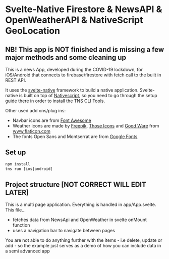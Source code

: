 # Svelte-Native Firestore & NewsAPI & OpenWeatherAPI & NativeScript GeoLocation

## NB! This app is NOT finished and is missing a few major methods and some cleaning up

This is a news App, developed during the COVID-19 lockdown, for iOS/Android that connects to firebase/firestore with fetch call to the built in REST API.

It uses the <a href='https://svelte-native.technology/docs'>svelte-native</a> framework to build a native application. Svelte-native is built on top of <a href="https://nativescript.ord">Nativescript</a>, so you need to go through the setup guide there in order to install the TNS CLI Tools.

Other used add ons/plug ins: 
- Navbar icons are from <a href='https://fontawesome.com/docs'>Font Awesome</a>
- Weather icons are made by <a href="https://www.flaticon.com/authors/freepik" title="Freepik">Freepik</a>, <a href="https://www.flaticon.com/authors/those-icons" title="Those Icons">Those Icons</a> and <a href="https://www.flaticon.com/authors/good-ware" title="Good Ware">Good Ware</a> from <a href="https://www.flaticon.com/" title="Flaticon">www.flaticon.com</a>
- The fonts Open Sans and Montserrat are from <a href='https://fonts.google.com'>Google Fonts</a>


## Set up
```html
npm install 
tns run [ios|android]
```

## Project structure [NOT CORRECT WILL EDIT LATER]
This is a multi page application.
Everything is handled in app/App.svelte. This file...
- fetches data from NewsApi and OpenWeather in svelte onMount function
- uses a navigation bar to navigate between pages

You are not able to do anything further with the items - i.e delete, update or add - so the example just serves as a demo of how you can include data in a semi advanced app